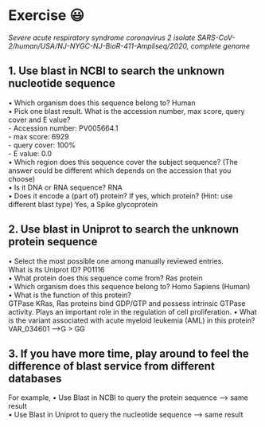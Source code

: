 # Exercise 😃
*Severe acute respiratory syndrome coronavirus 2 isolate SARS-CoV-2/human/USA/NJ-NYGC-NJ-BioR-411-Ampliseq/2020, complete genome*
## 1. Use blast in NCBI to search the unknown nucleotide sequence 
 • Which organism does this sequence belong to? Human\
 • Pick one blast result. What is the accession number, max score, query cover and E value? \
    - Accession number: PV005664.1 \
    - max score: 6929 \
    - query cover: 100% \
    - E value: 0.0 \
 • Which region does this sequence cover the subject sequence? (The answer could be different which depends on the accession that you choose) \
 • Is it DNA or RNA sequence? RNA \
 • Does it encode a (part of) protein? If yes, which protein? (Hint: use different blast type)
Yes, a Spike glycoprotein 

## 2. Use blast in Uniprot to search the unknown protein sequence
 • Select the most possible one among manually reviewed entries. \
 What is its Uniprot ID? P01116\
• What protein does this sequence come from? Ras protein\
• Which organism does this sequence belong to?  Homo Sapiens (Human)\
• What is the function of this protein?\
GTPase KRas, Ras proteins bind GDP/GTP and possess intrinsic GTPase activity. Plays an important role in the regulation of cell proliferation.
 • What is the variant associated with acute myeloid leukemia (AML) in this protein?\
 VAR_034601 -->G > GG 
## 3. If you have more time, play around to feel the difference of blast service from different databases 
For example,
 • Use Blast in NCBI to query the protein sequence --> same result \
 • Use Blast in Uniprot to query the nucleotide sequence --> same result
